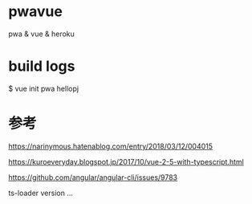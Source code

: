 # pwavue
pwa &amp; vue &amp; heroku


# build logs
$ vue init pwa hellopj


# 参考
https://narinymous.hatenablog.com/entry/2018/03/12/004015

https://kuroeveryday.blogspot.jp/2017/10/vue-2-5-with-typescript.html

https://github.com/angular/angular-cli/issues/9783

 ts-loader version ...

